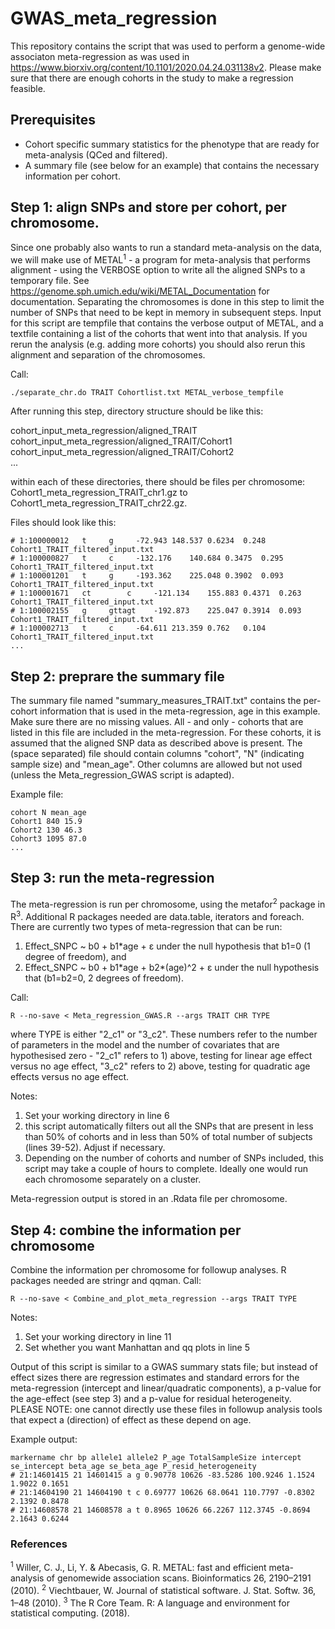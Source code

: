 # GWAS_meta_regression
This repository contains the script that was used to perform a genome-wide associaton meta-regression as was used in https://www.biorxiv.org/content/10.1101/2020.04.24.031138v2. Please make sure that there are enough cohorts in the study to make a regression feasible. 

## Prerequisites
- Cohort specific summary statistics for the phenotype that are ready for meta-analysis (QCed and filtered). 
- A summary file (see below for an example) that contains the necessary information per cohort.

## Step 1: align SNPs and store per cohort, per chromosome. 
Since one probably also wants to run a standard meta-analysis on the data, we will make use of METAL<sup>1</sup> - a program for meta-analysis that performs alignment - using the VERBOSE option to write all the aligned SNPs to a temporary file. See https://genome.sph.umich.edu/wiki/METAL_Documentation for documentation. Separating the chromosomes is done in this step to limit the number of SNPs that need to be kept in memory in subsequent steps. Input for this script are tempfile that contains the verbose output of METAL, and a textfile containing a list of the cohorts that went into that analysis. If you rerun the analysis (e.g. adding more cohorts) you should also rerun this alignment and separation of the chromosomes.


Call:
```
./separate_chr.do TRAIT Cohortlist.txt METAL_verbose_tempfile
```

After running this step, directory structure should be like this:

cohort_input_meta_regression/aligned_TRAIT <br>
cohort_input_meta_regression/aligned_TRAIT/Cohort1 <br>
cohort_input_meta_regression/aligned_TRAIT/Cohort2 <br>
...

within each of these directories, there should be files per chromosome: Cohort1_meta_regression_TRAIT_chr1.gz to Cohort1_meta_regression_TRAIT_chr22.gz.

Files should look like this: 

```
# 1:100000012	t	  g	    -72.943	148.537	0.6234	0.248	Cohort1_TRAIT_filtered_input.txt
# 1:100000827	t	  c	    -132.176	140.684	0.3475	0.295	Cohort1_TRAIT_filtered_input.txt
# 1:100001201	t	  g	    -193.362	225.048	0.3902	0.093	Cohort1_TRAIT_filtered_input.txt
# 1:100001671	ct        c	    -121.134	155.883	0.4371	0.263	Cohort1_TRAIT_filtered_input.txt
# 1:100002155	g	  gttagt    -192.873	225.047	0.3914	0.093	Cohort1_TRAIT_filtered_input.txt
# 1:100002713	t	  c	    -64.611	213.359	0.762	0.104	Cohort1_TRAIT_filtered_input.txt
...
```

## Step 2: preprare the summary file
The summary file named "summary_measures_TRAIT.txt" contains the per-cohort information that is used in the meta-regression, age in this example. Make sure there are no missing values. All - and only - cohorts that are listed in this file are included in the meta-regression. For these cohorts, it is assumed that the aligned SNP data as described above is present. The (space separated) file should contain columns "cohort", "N" (indicating sample size) and "mean_age". Other columns are allowed but not used (unless the Meta_regression_GWAS script is adapted). 

Example file: 

```
cohort N mean_age
Cohort1 840 15.9
Cohort2 130 46.3
Cohort3 1095 87.0
...
```
## Step 3: run the meta-regression
The meta-regression is run per chromosome, using the metafor<sup>2</sup> package in R<sup>3</sup>. Additional R packages needed are data.table, iterators and foreach. There are currently two types of meta-regression that can be run: 
1) Effect_SNPC ~ b0 + b1\*age + ε under the null hypothesis that b1=0 (1 degree of freedom), and
2) Effect_SNPC ~ b0 + b1\*age + b2\*(age)^2 + ε under the null hypothesis that (b1=b2=0, 2 degrees of freedom). 

Call:
```
R --no-save < Meta_regression_GWAS.R --args TRAIT CHR TYPE
```
where TYPE is either "2_c1" or "3_c2". 
These numbers refer to the number of parameters in the model and the number of covariates that are hypothesised zero - "2_c1" refers to 1) above, testing for linear age effect versus no age effect, "3_c2" refers to 2) above, testing for quadratic age effects versus no age effect. 

Notes: 
1) Set your working directory in line 6
2) this script automatically filters out all the SNPs that are present in less than 50% of cohorts and in less than 50% of total number of subjects (lines 39-52). Adjust if necessary. 
3) Depending on the number of cohorts and number of SNPs included, this script may take a couple of hours to complete. Ideally one would run each chromosome separately on a cluster. 

Meta-regression output is stored in an .Rdata file per chromosome. 

## Step 4: combine the information per chromosome
Combine the information per chromosome for followup analyses. R packages needed are stringr and qqman. 
Call:
```
R --no-save < Combine_and_plot_meta_regression --args TRAIT TYPE

```

Notes: 
1) Set your working directory in line 11
2) Set whether you want Manhattan and qq plots in line 5

Output of this script is similar to a GWAS summary stats file; but instead of effect sizes there are regression estimates and standard errors for the meta-regression (intercept and linear/quadratic components), a p-value for the age-effect (see step 3) and a p-value for residual heterogeneity. PLEASE NOTE: one cannot directly use these files in followup analysis tools that expect a (direction) of effect as these depend on age. 

Example output:
```
markername chr bp allele1 allele2 P_age TotalSampleSize intercept se_intercept beta_age se_beta_age P_resid_heterogeneity
# 21:14601415 21 14601415 a g 0.90778 10626 -83.5286 100.9246 1.1524 1.9022 0.1651
# 21:14604190 21 14604190 t c 0.69777 10626 68.0641 110.7797 -0.8302 2.1392 0.8478
# 21:14608578 21 14608578 a t 0.8965 10626 66.2267 112.3745 -0.8694 2.1643 0.6244
```

### References
<sup>1</sup> Willer, C. J., Li, Y. & Abecasis, G. R. METAL: fast and efficient meta-analysis of genomewide association scans. Bioinformatics 26, 2190–2191 (2010).
<sup>2</sup> Viechtbauer, W. Journal of statistical software. J. Stat. Softw. 36, 1–48 (2010).
<sup>3</sup> The R Core Team. R: A language and environment for statistical computing. (2018).






